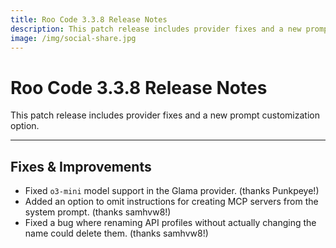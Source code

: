```yaml
---
title: Roo Code 3.3.8 Release Notes
description: This patch release includes provider fixes and a new prompt customization option.
image: /img/social-share.jpg
---
```


# Roo Code 3.3.8 Release Notes

This patch release includes provider fixes and a new prompt customization option.

---

## Fixes & Improvements

*   Fixed `o3-mini` model support in the Glama provider. (thanks Punkpeye!)
*   Added an option to omit instructions for creating MCP servers from the system prompt. (thanks samhvw8!)
*   Fixed a bug where renaming API profiles without actually changing the name could delete them. (thanks samhvw8!)